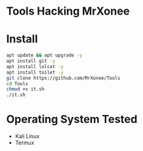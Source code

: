 # Tools Hacking MrXonee
# Install
```bash
apt update && apt upgrade -y
apt install git -y
apt install lolcat -y
apt install toilet -y
git clone https://github.com/MrXonee/Tools
cd Tools
chmod +x it.sh
./it.sh
```
# Operating System Tested
- Kali Linux
- Termux
